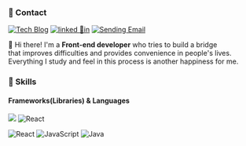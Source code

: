 ### 🤞 Contact
<p>
  <a href="https://velog.io/@developersung13" target="_blank"><img alt="Tech Blog" src="https://img.shields.io/badge/Tech Blog-DD0B78.svg?&style=flat-       square&logo=githubsponsors&logoColor=white"/></a>
  <a href="https://www.linkedin.com/in/developersung13/" target="_blank"><img alt="linked 🌈in" src="https://img.shields.io/badge/YeolamSung-0A66C2?style=flat-square&logo=Linkedin&logoColor=white"/></a>
  <a href="mailto:developersung13@gmail.com" target="_blank"><img alt="Sending Email" src="https://img.shields.io/badge/developersung13@gmail.com-EA4335.svg?&style=flat- square&logo=gmail&logoColor=white"/></a>
</p>

<p>
  👋 Hi there! I'm a <b>Front-end developer</b> who tries to build a bridge<br />
  that improves difficulties and provides convenience in people's lives.<br />
  Everything I study and feel in this process is another happiness for me.
</p>

### 💪 Skills
#### Frameworks(Libraries) & Languages
<p>
  <img src="https://img.shields.io/badge/Next.js-666?style=?&logo=next.js&logoColor=white"/>
  <img alt="React" src="https://img.shields.io/badge/React-61DAFB.svg?&style=flat-square&logo=react&logoColor=black"/>
</p>
<p>
  <img alt="React" src="https://img.shields.io/badge/TypeScript-3178C6.svg?&style=flat-square&logo=typescript&logoColor=white"/>
  <img alt="JavaScript" src="https://img.shields.io/badge/JavaScript-F7DF1E.svg?&style=flat-square&logo=javascript&logoColor=white"/>
  <img alt="Java" src="https://img.shields.io/badge/Java-007396.svg?&style=flat-square&logo=java&logoColor=white"/>
</p>

